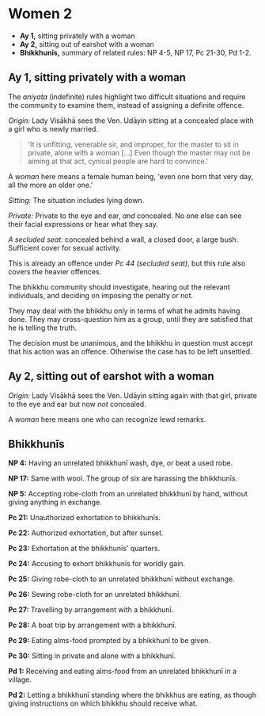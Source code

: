 # Women 2

-   **Ay 1,** sitting privately with a woman
-   **Ay 2,** sitting out of earshot with a woman
-   **Bhikkhunīs,** summary of related rules: NP 4-5, NP 17, Pc 21-30, Pd 1-2.

## Ay 1, sitting privately with a woman

The *aniyata* (indefinite) rules highlight two difficult situations and require
the community to examine them, instead of assigning a definite offence.

*Origin:* Lady Visākhā sees the Ven. Udāyin sitting at a concealed place with a
girl who is newly married.

> 'It is unfitting, venerable sir, and improper, for the master to sit in private,
> alone with a woman [...] Even though the master may not be aiming at that act,
> cynical people are hard to convince.'

A *woman* here means a female human being, 'even one born that very day, all the
more an older one.'

*Sitting:* The situation includes lying down.

*Private:* Private to the eye and ear, *and* concealed. No one else can see
their facial expressions or hear what they say.

*A secluded seat:* concealed behind a wall, a closed door, a large bush.
Sufficient cover for sexual activity.

This is already an offence under *Pc 44 (secluded seat)*, but this rule also
covers the heavier offences.

The bhikkhu community should investigate, hearing out the relevant individuals,
and deciding on imposing the penalty or not.

They may deal with the bhikkhu only in terms of what he admits having done. They
may cross-question him as a group, until they are satisfied that he is telling
the truth.

The decision must be unanimous, and the bhikkhu in question must accept that his
action was an offence. Otherwise the case has to be left unsettled.

## Ay 2, sitting out of earshot with a woman

*Origin:* Lady Visākhā sees the Ven. Udāyin sitting again with that girl,
private to the eye and ear but now *not* concealed.

A *woman* here means one who can recognize lewd remarks.

## Bhikkhunīs

**NP 4:** Having an unrelated bhikkhunī wash, dye, or beat a used robe.

**NP 17:** Same with wool. The group of six are harassing the bhikkhunīs.

**NP 5:** Accepting robe-cloth from an unrelated bhikkhunī by hand, without
giving anything in exchange.

**Pc 21:** Unauthorized exhortation to bhikkhunīs.

**Pc 22:** Authorized exhortation, but after sunset.

**Pc 23:** Exhortation at the bhikkhunīs' quarters.

**Pc 24:** Accusing to exhort bhikkhunīs for worldly gain.

**Pc 25:** Giving robe-cloth to an unrelated bhikkhunī without exchange.

**Pc 26:** Sewing robe-cloth for an unrelated bhikkhunī.

**Pc 27:** Travelling by arrangement with a bhikkhunī.

**Pc 28:** A boat trip by arrangement with a bhikkhunī.

**Pc 29:** Eating alms-food prompted by a bhikkhunī to be given.

**Pc 30:** Sitting in private and alone with a bhikkhunī.

**Pd 1:** Receiving and eating alms-food from an unrelated bhikkhunī in a village.

**Pd 2:** Letting a bhikkhunī standing where the bhikkhus are eating, as though
giving instructions on which bhikkhu should receive what.

